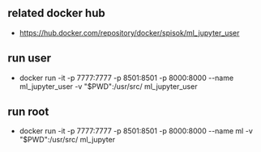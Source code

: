 ## related docker hub
+ https://hub.docker.com/repository/docker/spisok/ml_jupyter_user
## run user
+ docker run -it -p 7777:7777 -p 8501:8501 -p 8000:8000 --name ml_jupyter_user -v "$PWD":/usr/src/  ml_jupyter_user
## run root
+ docker run -it -p 7777:7777 -p 8501:8501 -p 8000:8000 --name ml -v "$PWD":/usr/src/  ml_jupyter 
